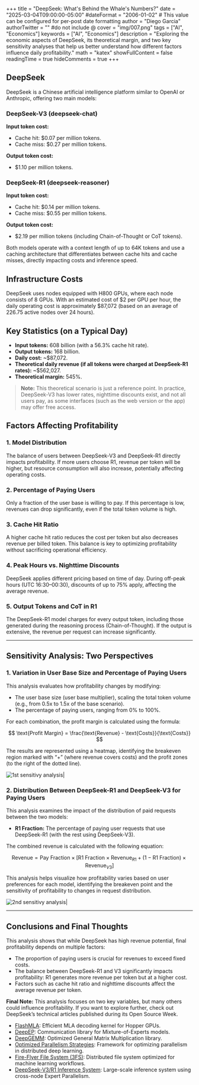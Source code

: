 +++
title = "DeepSeek: What's Behind the Whale's Numbers?"
date = "2025-03-04T09:00:00-05:00"
#dateFormat = "2006-01-02" # This value can be configured for per-post date formatting
author = "Diego Garcia"
authorTwitter = "" #do not include @
cover = "img/007.png"
tags = ["AI", "Economics"]
keywords = ["AI", "Economics"]
description = "Exploring the economic aspects of DeepSeek, its theoretical margin, and two key sensitivity analyses that help us better understand how different factors influence daily profitability."
math = "katex"
showFullContent = false
readingTime = true
hideComments = true
+++

## DeepSeek
DeepSeek is a Chinese artificial intelligence platform similar to OpenAI or Anthropic, offering two main models:

### **DeepSeek-V3 (deepseek-chat)**  
**Input token cost:**  
- Cache hit: $0.07 per million tokens.  
- Cache miss: $0.27 per million tokens.  

**Output token cost:**  
- $1.10 per million tokens.  

### **DeepSeek-R1 (deepseek-reasoner)**  
**Input token cost:**  
- Cache hit: $0.14 per million tokens.  
- Cache miss: $0.55 per million tokens.  

**Output token cost:**  
- $2.19 per million tokens (including Chain-of-Thought or CoT tokens).  

Both models operate with a context length of up to 64K tokens and use a caching architecture that differentiates between cache hits and cache misses, directly impacting costs and inference speed.

## Infrastructure Costs  
DeepSeek uses nodes equipped with H800 GPUs, where each node consists of 8 GPUs. With an estimated cost of $2 per GPU per hour, the daily operating cost is approximately $87,072 (based on an average of 226.75 active nodes over 24 hours).

## Key Statistics (on a Typical Day)  
- **Input tokens:** 608 billion (with a 56.3% cache hit rate).  
- **Output tokens:** 168 billion.  
- **Daily cost:** ~$87,072.  
- **Theoretical daily revenue (if all tokens were charged at DeepSeek-R1 rates):** ~$562,027.  
- **Theoretical margin:** 545%.  

> **Note:** This theoretical scenario is just a reference point. In practice, DeepSeek-V3 has lower rates, nighttime discounts exist, and not all users pay, as some interfaces (such as the web version or the app) may offer free access.

## Factors Affecting Profitability  
### **1. Model Distribution**  
The balance of users between DeepSeek-V3 and DeepSeek-R1 directly impacts profitability. If more users choose R1, revenue per token will be higher, but resource consumption will also increase, potentially affecting operating costs.
### **2. Percentage of Paying Users**  
Only a fraction of the user base is willing to pay. If this percentage is low, revenues can drop significantly, even if the total token volume is high.
### **3. Cache Hit Ratio**  
A higher cache hit ratio reduces the cost per token but also decreases revenue per billed token. This balance is key to optimizing profitability without sacrificing operational efficiency.
### **4. Peak Hours vs. Nighttime Discounts**  
DeepSeek applies different pricing based on time of day. During off-peak hours (UTC 16:30–00:30), discounts of up to 75% apply, affecting the average revenue.
### **5. Output Tokens and CoT in R1**  
The DeepSeek-R1 model charges for every output token, including those generated during the reasoning process (Chain-of-Thought). If the output is extensive, the revenue per request can increase significantly.

---

## Sensitivity Analysis: Two Perspectives  
### **1. Variation in User Base Size and Percentage of Paying Users**  
This analysis evaluates how profitability changes by modifying:  

- The user base size (user base multiplier), scaling the total token volume (e.g., from 0.5x to 1.5x of the base scenario).  
- The percentage of paying users, ranging from 0% to 100%.  

For each combination, the profit margin is calculated using the formula:  

$$
\text{Profit Margin} = \frac{\text{Revenue} - \text{Costs}}{\text{Costs}}
$$

The results are represented using a heatmap, identifying the breakeven region marked with “+” (where revenue covers costs) and the profit zones (to the right of the dotted line).

![1st sensitivy analysis|](https://dgarciarieckhof.github.io/blog/img/007_1.png)

### **2. Distribution Between DeepSeek-R1 and DeepSeek-V3 for Paying Users**  
This analysis examines the impact of the distribution of paid requests between the two models:
- **R1 Fraction:** The percentage of paying user requests that use DeepSeek-R1 (with the rest using DeepSeek-V3).  

The combined revenue is calculated with the following equation:

$$
\text{Revenue} = \text{Pay Fraction} \times \left[ \text{R1 Fraction} \times \text{Revenue}_{R1} + \left(1 - \text{R1 Fraction}\right) \times \text{Revenue}_{V3} \right]
$$

This analysis helps visualize how profitability varies based on user preferences for each model, identifying the breakeven point and the sensitivity of profitability to changes in request distribution.

![2nd sensitivy analysis|](https://dgarciarieckhof.github.io/blog/img/007_2.png)

---

## Conclusions and Final Thoughts  
This analysis shows that while DeepSeek has high revenue potential, final profitability depends on multiple factors:

- The proportion of paying users is crucial for revenues to exceed fixed costs.  
- The balance between DeepSeek-R1 and V3 significantly impacts profitability: R1 generates more revenue per token but at a higher cost.  
- Factors such as cache hit ratio and nighttime discounts affect the average revenue per token.  

**Final Note:** This analysis focuses on two key variables, but many others could influence profitability. If you want to explore further, check out DeepSeek’s technical articles published during its Open Source Week.

- [FlashMLA](https://github.com/deepseek-ai/FlashMLA): Efficient MLA decoding kernel for Hopper GPUs.
- [DeepEP](https://github.com/deepseek-ai/DeepEP): Communication library for Mixture-of-Experts models.
- [DeepGEMM](https://github.com/deepseek-ai/DeepGEMM): Optimized General Matrix Multiplication library.
- [Optimized Parallelism Strategies](https://github.com/deepseek-ai/DualPipe): Framework for optimizing parallelism in distributed deep learning.
- [Fire-Flyer File System (3FS)](https://github.com/deepseek-ai/3FS): Distributed file system optimized for machine learning workflows.
- [DeepSeek-V3/R1 Inference System](https://github.com/deepseek-ai/profile-data): Large-scale inference system using cross-node Expert Parallelism.
